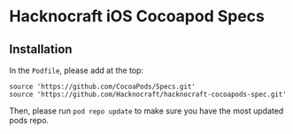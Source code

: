# Hacknocraft iOS Cocoapod Specs

## Installation
In the `Podfile`, please add at the top:
```
source 'https://github.com/CocoaPods/Specs.git'
source 'https://github.com/Hacknocraft/hacknocraft-cocoapods-spec.git'
```

Then, please run `pod repo update` to make sure you have the most updated pods repo.
